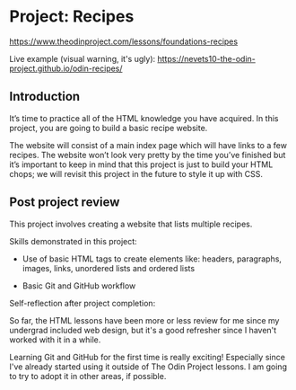 # Project: Recipes

https://www.theodinproject.com/lessons/foundations-recipes

Live example (visual warning, it's ugly): https://nevets10-the-odin-project.github.io/odin-recipes/

## Introduction

It’s time to practice all of the HTML knowledge you have acquired. In this project, you are going to build a basic recipe website.

The website will consist of a main index page which will have links to a few recipes. The website won’t look very pretty by the time you’ve finished but it’s important to keep in mind that this project is just to build your HTML chops; we will revisit this project in the future to style it up with CSS.

## Post project review
This project involves creating a website that lists multiple recipes.

Skills demonstrated in this project:

- Use of basic HTML tags to create elements like: headers, paragraphs, images, links, unordered lists and ordered lists

- Basic Git and GitHub workflow

Self-reflection after project completion:

So far, the HTML lessons have been more or less review for me since my undergrad included web design, but it's a good refresher since I haven't worked with it in a while.

Learning Git and GitHub for the first time is really exciting! Especially since I've already started using it outside of The Odin Project lessons. I am going to try to adopt it in other areas, if possible.
